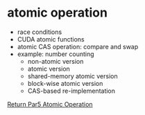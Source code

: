 # atomic operation

- race conditions
- CUDA atomic functions
- atomic CAS operation: compare and swap
- example: number counting
  - non-atomic version
  - atomic version
  - shared-memory atomic version
  - block-wise atomic version
  - CAS-based re-implementation

[Return Par5 Atomic Operation](../README.md)  